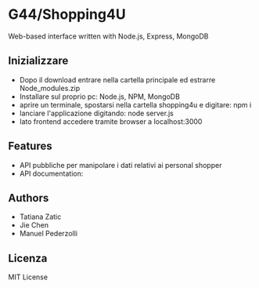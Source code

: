 G44/Shopping4U
===

Web-based interface written with Node.js, Express, MongoDB


Inizializzare
--------

* Dopo il download entrare nella cartella principale ed estrarre Node_modules.zip
* Installare sul proprio pc: Node.js, NPM, MongoDB
* aprire un terminale, spostarsi nella cartella shopping4u e digitare: npm i
* lanciare l'applicazione digitando: node server.js
* lato frontend accedere tramite browser a localhost:3000


Features
--------

* API pubbliche per manipolare i dati relativi ai personal shopper
* API documentation: 


Authors
--------

* Tatiana Zatic
* Jie Chen
* Manuel Pederzolli


Licenza
-------
MIT License
